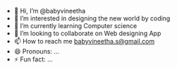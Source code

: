 - 👋 Hi, I’m @babyvineetha
- 👀 I’m interested in designing the new world by coding
- 🌱 I’m currently learning Computer science
- 💞️ I’m looking to collaborate on Web designing App
- 📫 How to reach me babyvineetha.s@gmail.com
- 😄 Pronouns: ...
- ⚡ Fun fact: ...

<!---
babyvineetha/babyvineetha is a ✨ special ✨ repository because its `README.md` (this file) appears on your GitHub profile.
You can click the Preview link to take a look at your changes.
--->
